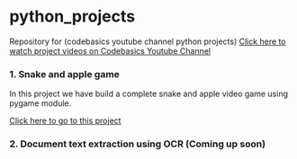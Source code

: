 # python_projects
Repository for (codebasics youtube channel python projects)
[Click here to watch project videos on Codebasics Youtube Channel](https://www.youtube.com/playlist?list=PLeo1K3hjS3usVcPj6osMx1tNkARllcRhZ)

### 1. Snake and apple game
In this project we have build a complete snake and apple video game using pygame module. 

[Click here to go to this project](https://github.com/codebasics/python_projects/tree/main/1_snake_game)


### 2. Document text extraction using OCR (Coming up soon)


